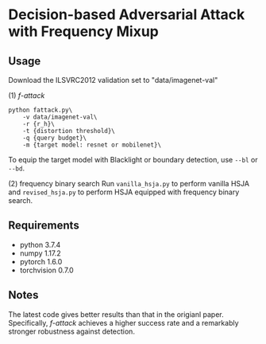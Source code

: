 # Decision-based Adversarial Attack with Frequency Mixup

## Usage
Download the ILSVRC2012 validation set to "data/imagenet-val"

(1) *f-attack*

```(bash)
python fattack.py\
    -v data/imagenet-val\
    -r {r_h}\ 
    -t {distortion threshold}\ 
    -q {query budget}\
    -m {target model: resnet or mobilenet}\
```
To equip the target model with Blacklight or boundary detection, use `--bl` or `--bd`.

(2) frequency binary search
Run `vanilla_hsja.py` to perform vanilla HSJA and `revised_hsja.py` to perform HSJA equipped with frequency binary search.

## Requirements
- python 3.7.4
- numpy 1.17.2
- pytorch 1.6.0
- torchvision 0.7.0

## Notes
The latest code gives better results than that in the origianl paper. Specifically, *f-attack* achieves a higher success rate and a remarkably stronger robustness against detection.

